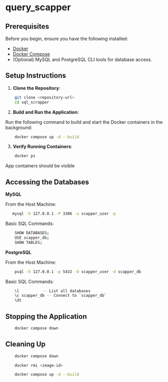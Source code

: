 # query_scapper



## Prerequisites

Before you begin, ensure you have the following installed:

- [Docker](https://www.docker.com/get-started)
- [Docker Compose](https://docs.docker.com/compose/install/)
- (Optional) MySQL and PostgreSQL CLI tools for database access.



## Setup Instructions

1. **Clone the Repository**:

```bash
    git clone <repository-url>
    cd sql_scrapper
```

2. **Build and Run the Application**: 

Run the following command to build and start the Docker containers in the background:

```bash
    docker compose up -d --build
```

3. **Verify Running Containers**: 

```bash
    docker ps
```


App containers should be visible



## Accessing the Databases

**MySQL**

From the Host Machine:


```bash
   mysql -h 127.0.0.1 -P 3306 -u scapper_user -p

```

Basic SQL Commands:

```bash
    SHOW DATABASES;
    USE scapper_db;
    SHOW TABLES;
```

**PostgreSQL**


From the Host Machine:


```bash
    psql -h 127.0.0.1 -p 5432 -U scapper_user -d scapper_db
```

Basic SQL Commands:


```bash
    \l          -- List all databases
    \c scapper_db -- Connect to `scapper_db`
    \dt    
```


## Stopping the Application


```bash
    docker compose down
```

## Cleaning Up

```bash
    docker compose down

    docker rmi <image-id>

    docker compose up -d --build
```
